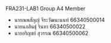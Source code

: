 FRA231-LAB1
Group A4
Member
- นายณพสัญญ์	จีระวัฒนะนนท์		66340500014
- นายนภสินธุ์	รินทา			      66340500022
- นายอริญชย์	สุวรรณ			      66340500062 
